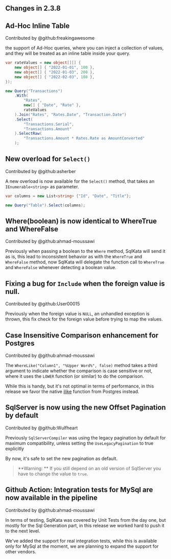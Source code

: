 Changes in 2.3.8
----------------

## Ad-Hoc Inline Table

Contributed by @github:freakingawesome

the support of Ad-Hoc queries, where you can inject a collection of values, and they will be treated as an inline table inside your query.

```cs
var rateValues = new object[][] {
    new object[] { "2022-01-01", 100 },
    new object[] { "2022-01-03", 200 },
    new object[] { "2022-02-03", 180 },
});

new Query("Transactions")
    .With(
        "Rates",
        new[] { "Date", "Rate" },
        rateValues
    ).Join("Rates", "Rates.Date", "Transaction.Date")
    .Select(
        "Transactions.Serial",
        "Transactions.Amount"
    ).SelectRaw(
        "Transactions.Amount * Rates.Rate as AmountConverted"
    );
```

## New overload for `Select()`

Contributed by @github:asherber

A new overload is now available for the `Select()` method, that takes an `IEnumerable<string>` as parameter.

```cs
var columns = new List<string> {"Id", "Date", "Title"};

new Query("Table").Select(columns);
```

## Where(boolean) is now identical to WhereTrue and WhereFalse

Contributed by @github:ahmad-moussawi

Previously when passing a boolean to the `Where` method, SqlKata will send it as is, this lead to inconsistent behavior as with the `WhereTrue` and `WhereFalse` method,
now SqlKata will delegate the function call to `WhereTrue` and `WhereFalse` whenever detecting a boolean value.

## Fixing a bug for `Include` when the foreign value is null.

Contributed by @github:User00015

Previously when the foreign value is `NULL`, an unhandled exception is thrown, this fix check for the foreign value before trying to map the values.

## Case Insensitive Comparison enhancement for Postgres

Contributed by @github:ahmad-moussawi

The `WhereLike("Column1", "%Upper Word%", false)` method takes a third argument to indicate whether the comparison is case sensitive or not, where it uses the `LOWER` function (or similar) to do the comparison.

While this is handy, but it's not optimal in terms of performance, in this release we favor the native [ilike](https://www.postgresql.org/docs/current/functions-matching.html#FUNCTIONS-LIKE) function from Postgres instead.

## SqlServer is now using the new Offset Pagination by default

Contributed by @github:Wulfheart

Previously `SqlServerCompiler` was using the legacy pagination by default for maximum compatibility, unless setting the `UseLegacyPagination` to true explicitly

By now, it's safe to set the new pagination as default.

> **Warning: ** If you still depend on an old version of SqlServer you have to change the value to `true`.

## Github Action: Integration tests for MySql are now available in the pipeline

Contributed by @github:ahmad-moussawi

In terms of testing, SqlKata was covered by Unit Tests from the day one, but mostly for the Sql Generation part, in this release we worked hard to push it to the next level.

We've added the support for real integration tests, while this is available only for MySql at the moment, we are planning to expand the support for other vendors.
